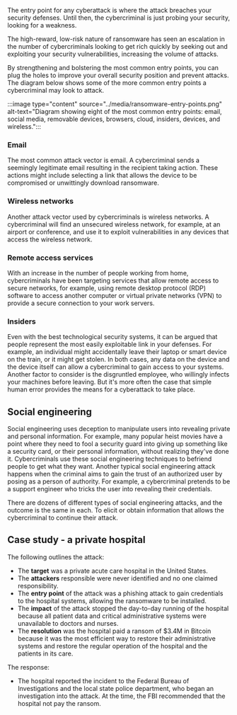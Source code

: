 The entry point for any cyberattack is where the attack breaches your security defenses. Until then, the cybercriminal is just probing your security, looking for a weakness.

The high-reward, low-risk nature of ransomware has seen an escalation in the number of cybercriminals looking to get rich quickly by seeking out and exploiting your security vulnerabilities, increasing the volume of attacks.

By strengthening and bolstering the most common entry points, you can plug the holes to improve your overall security position and prevent attacks. The diagram below shows some of the more common entry points a cybercriminal may look to attack.

:::image type="content" source="../media/ransomware-entry-points.png" alt-text="Diagram showing eight of the most common entry points: email, social media, removable devices, browsers, cloud, insiders, devices, and wireless.":::

### Email

The most common attack vector is email. A cybercriminal sends a seemingly legitimate email resulting in the recipient taking action. These actions might include selecting a link that allows the device to be compromised or unwittingly download ransomware.

### Wireless networks

Another attack vector used by cybercriminals is wireless networks. A cybercriminal will find an unsecured wireless network, for example, at an airport or conference, and use it to exploit vulnerabilities in any devices that access the wireless network.

### Remote access services

With an increase in the number of people working from home, cybercriminals have been targeting services that allow remote access to secure networks, for example, using remote desktop protocol (RDP) software to access another computer or virtual private networks (VPN) to provide a secure connection to your work servers.

### Insiders

Even with the best technological security systems, it can be argued that people represent the most easily exploitable link in your defenses. For example, an individual might accidentally leave their laptop or smart device on the train, or it might get stolen. In both cases, any data on the device and the device itself can allow a cybercriminal to gain access to your systems. Another factor to consider is the disgruntled employee, who willingly infects your machines before leaving. But it's more often the case that simple human error provides the means for a cyberattack to take place.

## Social engineering

Social engineering uses deception to manipulate users into revealing private and personal information. For example, many popular heist movies have a point where they need to fool a security guard into giving up something like a security card, or their personal information, without realizing they've done it. Cybercriminals use these social engineering techniques to befriend people to get what they want. Another typical social engineering attack happens when the criminal aims to gain the trust of an authorized user by posing as a person of authority. For example, a cybercriminal pretends to be a support engineer who tricks the user into revealing their credentials.

There are dozens of different types of social engineering attacks, and the outcome is the same in each. To elicit or obtain information that allows the cybercriminal to continue their attack.

## Case study - a private hospital

The following outlines the attack:

- The **target** was a private acute care hospital in the United States.
- The **attackers** responsible were never identified and no one claimed responsibility.
- The **entry point** of the attack was a phishing attack to gain credentials to the hospital systems, allowing the ransomware to be installed.
- The **impact** of the attack stopped the day-to-day running of the hospital because all patient data and critical administrative systems were unavailable to doctors and nurses.
- The **resolution** was the hospital paid a ransom of $3.4M in Bitcoin because it was the most efficient way to restore their administrative systems and restore the regular operation of the hospital and the patients in its care.

The response:

- The hospital reported the incident to the Federal Bureau of Investigations and the local state police department, who began an investigation into the attack. At the time, the FBI recommended that the hospital not pay the ransom.